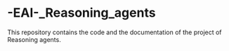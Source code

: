 # -EAI-_Reasoning_agents
This repository contains the code and the documentation of the project of Reasoning agents.
